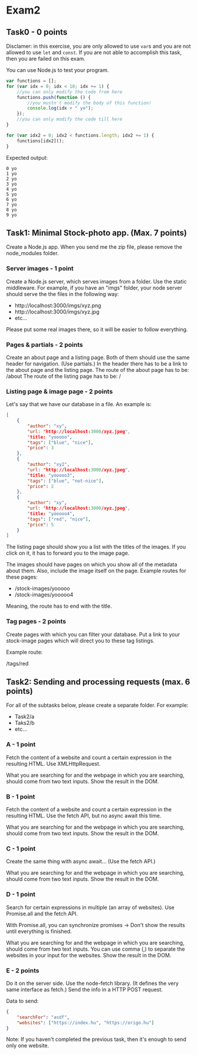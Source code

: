# Exam2

## Task0 - 0 points

Disclamer: in this exercise, you are only allowed to use `var`s and you are not allowed to use `let` and `const`.
If you are not able to accomplish this task, then you are failed on this exam.

You can use Node.js to test your program.

```javascript
var functions = [];
for (var idx = 0; idx < 10; idx += 1) {
    //you can only modify the code from here
    functions.push(function () {
        //you mustn't modify the body of this function!
        console.log(idx + " yo");
    });
    //you can only modify the code till here
}

for (var idx2 = 0; idx2 < functions.length; idx2 += 1) {
    functions[idx2]();
}
```

Expected output:
```
0 yo
1 yo
2 yo
3 yo
4 yo
5 yo
6 yo
7 yo
8 yo
9 yo
```

## Task1: Minimal Stock-photo app. (Max. 7 points)

Create a Node.js app. When you send me the zip file, please remove the node_modules folder.

### Server images - 1 point
Create a Node.js server, which serves images from a folder. Use the static middleware. For example, if you have an "imgs" folder, your node server should serve the the files in the following way:
 - http://localhost:3000/imgs/xyz.png
 - http://localhost:3000/imgs/xyz.jpg
 - etc...

Please put some real images there, so it will be easier to follow everything.

### Pages & partials - 2 points

Create an about page and a listing page. Both of them should use the same header for navigation. (Use partials.)
In the header there has to be a link to the about page and the listing page.
The route of the about page has to be: /about
The route of the listing page has to be: /


### Listing page & image page - 2 points

Let's say that we have our database in a file. An example is:
```json
[
    {
        "author": "xy",
        "url: "http://localhost:3000/xyz.jpeg",
        "title: "yooooo",
        "tags": ["blue", "nice"],
        "price": 3
    },
    {
        "author": "xy2",
        "url: "http://localhost:3000/xyz.jpeg",
        "title: "yooooo3",
        "tags": ["blue", "not-nice"],
        "price": 2
    },
    {
        "author": "xy",
        "url: "http://localhost:3000/xyz.jpeg",
        "title: "yooooo4",
        "tags": ["red", "nice"],
        "price": 5
    }
]
```

The listing page should show you a list with the titles of the images. If you click on it, it has to forward you to the image page.

The images should have pages on which you show all of the metadata about them. Also, include the image itself on the page.
Example routes for these pages:
 - /stock-images/yooooo
 - /stock-images/yooooo4

Meaning, the route has to end with the title.

### Tag pages - 2 points

Create pages with which you can filter your database. Put a link to your stock-image pages which will direct you to these tag listings.

Example route:

/tags/red




## Task2: Sending and processing requests (max. 6 points)

For all of the subtasks below, please create a separate folder. For example:
 - Task2/a
 - Taks2/b
 - etc...

### A - 1 point
Fetch the content of a website and count a certain expression in the resulting HTML. Use XMLHttpRequest.

What you are searching for and the webpage in which you are searching, should come from two text inputs.
Show the result in the DOM.

### B - 1 point
Fetch the content of a website and count a certain expression in the resulting HTML. Use the fetch API, but no async await this time.

What you are searching for and the webpage in which you are searching, should come from two text inputs.
Show the result in the DOM.

### C - 1 point
Create the same thing with async await... (Use the fetch API.)

What you are searching for and the webpage in which you are searching, should come from two text inputs.
Show the result in the DOM.

### D - 1 point

Search for certain expressions in multiple (an array of websites). Use Promise.all and the fetch API.

With Promise.all, you can synchronize promises -> Don't show the results until everything is finished.

What you are searching for and the webpage in which you are searching, should come from two text inputs.
You can use comma (,) to separate the websites in your input for the websites.
Show the result in the DOM.

### E - 2 points

Do it on the server side. Use the node-fetch library. (It defines the very same interface as fetch.)
Send the info in a HTTP POST request.

Data to send:

```json
{
    "searchFor": "asdf",
    "websites": ["https://index.hu", "https://origo.hu"]
}
```

Note: If you haven't completed the previous task, then it's enough to send only one website.

